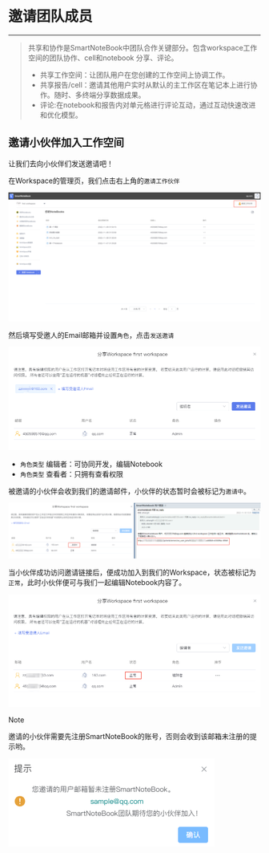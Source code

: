 # 邀请团队成员
---
>共享和协作是SmartNoteBook中团队合作关键部分。包含workspace工作空间的团队协作、cell和notebook 分享、评论。
>- 共享工作空间：让团队用户在您创建的工作空间上协调工作。
>- 共享报告/cell：邀请其他用户实时从默认的主工作区在笔记本上进行协作。随时、多终端分享数据成果。
>- 评论:在notebook和报告内对单元格进行评论互动，通过互动快速改进和优化模型。

## 邀请小伙伴加入工作空间

让我们去向小伙伴们发送邀请吧！

在Workspace的管理页，我们点击右上角的`邀请工作伙伴`

![图 25](../images/%E9%82%80%E8%AF%B7%E4%BC%99%E4%BC%B4.png)  


然后填写受邀人的Email邮箱并设置`角色`，点击`发送邀请`

![图 32](../images/%E5%8F%91%E9%80%81%E9%82%80%E8%AF%B7.png)  


* `角色类型` 编辑者：可协同开发，编辑Notebook
* `角色类型` 查看者：只拥有查看权限

被邀请的小伙伴会收到我们的邀请邮件，小伙伴的状态暂时会被标记为`邀请中`。

![图 34](../images/invteperson.png)  

当小伙伴成功访问邀请链接后，便成功加入到我们的Workspace，状态被标记为`正常`，此时小伙伴便可与我们一起编辑Notebook内容了。

![图 35](../images/invitesucc.png)  


> [!NOTE]
> 邀请的小伙伴需要先注册SmartNoteBook的账号，否则会收到该邮箱未注册的提示哟。

![图 26](../images/%E9%9C%80%E8%A6%81%E6%B3%A8%E5%86%8C.png)  



